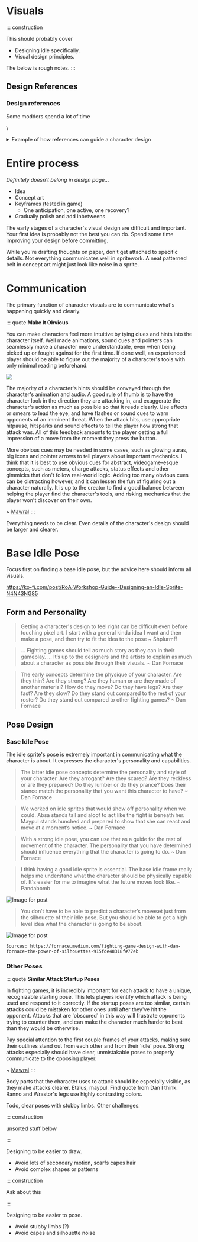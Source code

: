 # Visuals

::: construction

This should probably cover

- Designing idle specifically.
- Visual design principles.

The below is rough notes.
:::


## Design References

### Design references

Some modders spend a lot of time

\
<details>
<summary>Example of how references can guide a character design</summary>

Say that you want to make a twisty, tricky witch character.

Google images "witch" doesn't help much, looking halloweeny, but google images "hag" has some helpful pictures such as:

<img src="https://lordsofnether.com/wp-content/uploads/2020/08/Hag-1920x2560.png" height=300 alt="Hag">

You might decide the hunched back fits, and remember a similar posture from dota's witch doctor.

<img src="https://i.pinimg.com/originals/ff/7c/cd/ff7ccd5b2ed2e16c4845fdfc6b5d7396.png" height=300 alt="Witch doctor">

Leaning on the staff might be interesting. That and the twisty-misshapen look reminds of you of spooky old trees, so you
search for "gnarled wood."

<img src="https://images-wixmp-ed30a86b8c4ca887773594c2.wixmp.com/f/432ac0f9-fa1f-4654-abcd-ece09fbe141c/dphaj7-b1defe12-d5f2-4d0a-bda3-8fdc0b164e8c.jpg?token=eyJ0eXAiOiJKV1QiLCJhbGciOiJIUzI1NiJ9.eyJzdWIiOiJ1cm46YXBwOiIsImlzcyI6InVybjphcHA6Iiwib2JqIjpbW3sicGF0aCI6IlwvZlwvNDMyYWMwZjktZmExZi00NjU0LWFiY2QtZWNlMDlmYmUxNDFjXC9kcGhhajctYjFkZWZlMTItZDVmMi00ZDBhLWJkYTMtOGZkYzBiMTY0ZThjLmpwZyJ9XV0sImF1ZCI6WyJ1cm46c2VydmljZTpmaWxlLmRvd25sb2FkIl19.o8lZX0CFfNJgLm2lakH-K64yFdCMC3ybSJV12EBc1wU" height=300 alt="Gnarled Wood">

That might work for body shape, or a staff, or at the very least for some cool attack vfx, like black lightning.

No animal immediately jumps to mind as fitting this weird body shape. Ferrets are long, and sorta shifty looking, so you
look for ferret characters.

<img src="https://static.wikia.nocookie.net/toothandtail_gamepedia/images/0/09/Ferret.png" height=300 alt="Tooth and tail ferret">

Not quite right but could maybe work with some adjustments. Carrying something large on their back could be interesting.
Maybe a cauldron or big sack.

Thinking less about body shape and more in terms of 'witchyness', a raven or toad or black cat might be better choices,
giving more things to search.

</details>








# Entire process

*Definitely doesn't belong in design page...*

- Idea
- Concept art
- Keyframes (tested in game)
    - One anticipation, one active, one recovery?
- Gradually polish and add inbetweens

The early stages of a character's visual design are difficult and important. Your first idea is probably not the best
you can do. Spend some time improving your design before committing.

While you're drafting thoughts on paper, don't get attached to specific details. Not everything communicates well in
spritework. A neat patterned belt in concept art might just look like noise in a sprite.

# Communication

The primary function of character visuals are to communicate what's happening quickly and clearly.

::: quote
**Make It Obvious**

You can make characters feel more intuitive by tying clues and hints into the character itself. Well made animations,
sound cues and pointers can seamlessly make a character more understandable, even when being picked up or fought against
for the first time. If done well, an experienced player should be able to figure out the majority of a character's tools
with only minimal reading beforehand.

![](https://storage.ko-fi.com/cdn/useruploads/display/13ea369e-7d3d-487d-a51c-ecab76604c6b_int5.png)

The majority of a character's hints should be conveyed through the character's animation and audio. A good rule of thumb
is to have the character look in the direction they are attacking in, and exaggerate the character's action as much as
possible so that it reads clearly. Use effects or smears to lead the eye, and have flashes or sound cues to warn
opponents of an imminent threat. When the attack hits, use appropriate hitpause, hitsparks and sound effects to tell the
player how strong that attack was. All of this feedback amounts to the player getting a full impression of a move from
the moment they press the button.

More obvious cues may be needed in some cases, such as glowing auras, big icons and pointer arrows to tell players about
important mechanics. I think that it is best to use obvious cues for abstract, videogame-esque concepts, such as meters,
charge attacks, status effects and other gimmicks that don't follow real-world logic. Adding too many obvious cues can
be distracting however, and it can lessen the fun of figuring out a character naturally. It is up to the creator to find
a good balance between helping the player find the character's tools, and risking mechanics that the player won't
discover on their own.

~ [Mawral](https://ko-fi.com/post/Rivals-Workshop-Guide-Making-Intuitive-Characters-F1F62NFM1)
:::

Everything needs to be clear. Even details of the character's design should be larger and clearer.

# Base Idle Pose

Focus first on finding a base idle pose, but the advice here should inform all visuals.

https://ko-fi.com/post/RoA-Workshop-Guide--Designing-an-Idle-Sprite-N4N43NG85

## Form and Personality

> Getting a character's design to feel right can be difficult even before touching pixel art.
> I start with a general kinda idea I want and then make a pose, and then try to fit the idea to the pose
> ~ Shplurmff

> ... Fighting games should tell as much story as they can in their gameplay.
> ... It’s up to the designers and the artists to explain as much about a character as possible through their visuals.
> ~ Dan Fornace

> The early concepts determine the physique of your character.
> Are they thin? Are they strong? Are they human or are they made of another material? How do they move? Do they have legs? Are they fast? Are they slow? Do they stand out compared to the rest of your roster? Do they stand out compared to other fighting games?
> ~ Dan Fornace

## Pose Design

### Base Idle Pose

The idle sprite's pose is extremely important in communicating what the character is about. It expresses the character's
personality and capabilities.

> The latter idle pose concepts determine the personality and style of your character.
> Are they arrogant? Are they scared? Are they reckless or are they prepared? Do they lumber or do they prance?
> Does their stance match the personality that you want this character to have?
> ~ Dan Fornace

> We worked on idle sprites that would show off personality when we could.
> Absa stands tall and aloof to act like the fight is beneath her.
> Maypul stands hunched and prepared to show that she can react and move at a moment’s notice.
> ~ Dan Fornace

> With a strong idle pose, you can use that as a guide for the rest of movement of the character.
> The personality that you have determined should influence everything that the character is going to do.
> ~ Dan Fornace

> I think having a good idle sprite is essential.
> The base idle frame really helps me understand what the character should be physically capable of.
> It's easier for me to imagine what the future moves look like.
> ~ Pandabomb

![Image for post](https://miro.medium.com/max/1001/1*vEoDEqq_ZKMYNj25z-995w.png)

> You don’t have to be able to predict a character’s moveset just from the silhouette of their idle pose.
> But you should be able to get a high level idea what the character is going to be about.

![Image for post](https://miro.medium.com/max/1695/1*0XWtl4LWoFvpVMiMdp0w_A.jpeg)

`Sources:
https://fornace.medium.com/fighting-game-design-with-dan-fornace-the-power-of-silhouettes-915fde48318f#77eb`

### Other Poses

::: quote
**Similar Attack Startup Poses**

In fighting games, it is incredibly important for each attack to have a unique, recognizable starting pose. This lets
players identify which attack is being used and respond to it correctly. If the startup poses are too similar, certain
attacks could be mistaken for other ones until after they've hit the opponent. Attacks that are 'obscured' in this way
will frustrate opponents trying to counter them, and can make the character much harder to beat than they would be
otherwise.

Pay special attention to the first couple frames of your attacks, making sure their outlines stand out from each other
and from their 'idle' pose. Strong attacks especially should have clear, unmistakable poses to properly communicate to
the opposing player.

~ [Mawral](https://ko-fi.com/post/RoA-Workshop-Guide--5-Common-Character-Flaws-Ho-Y8Y23QCQX)
:::

Body parts that the character uses to attack should be especially visible, as they make attacks clearer. Etalus, maypul.
Find quote from Dan I think. Ranno and Wrastor's legs use highly contrasting colors.

Todo, clear poses with stubby limbs. Other challenges.

::: construction

unsorted stuff below

:::

Designing to be easier to draw.

- Avoid lots of secondary motion, scarfs capes hair
- Avoid complex shapes or patterns

::: construction

Ask about this

:::

Designing to be easier to pose.

- Avoid stubby limbs (?)
- Avoid capes and silhouette noise
